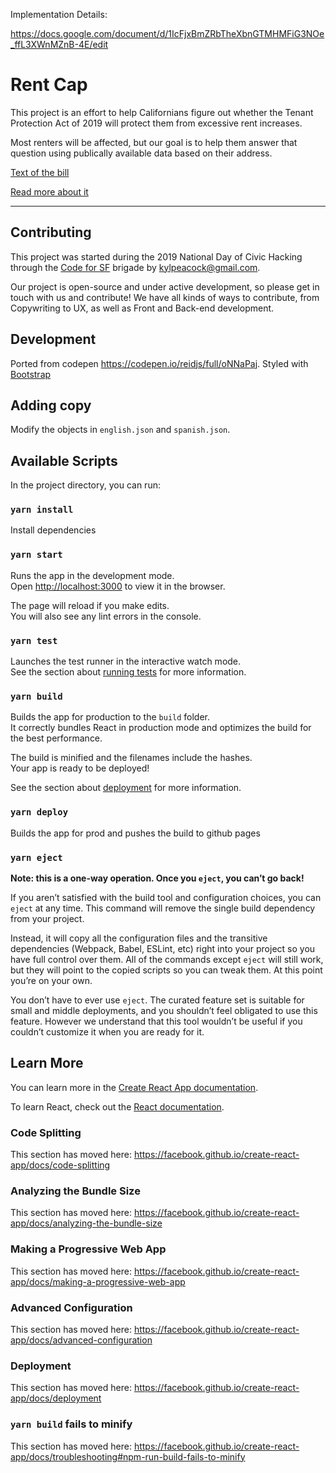 Implementation Details:

https://docs.google.com/document/d/1IcFjxBmZRbTheXbnGTMHMFiG3NOe_ffL3XWnMZnB-4E/edit

# Rent Cap

This project is an effort to help Californians figure out whether the Tenant Protection Act of 2019 will protect them from excessive rent increases.

Most renters will be affected, but our goal is to help them answer that question using publically available data based on their address.

[Text of the bill](https://leginfo.legislature.ca.gov/faces/billNavClient.xhtml?bill_id=201920200AB1482)

[Read more about it](https://www.latimes.com/california/story/2019-08-30/california-rent-increases-cap-newsom-housing-crisis)

---

## Contributing

This project was started during the 2019 National Day of Civic Hacking through the [Code for SF](https://codeforsanfrancisco.org/) brigade by [kylpeacock@gmail.com](mailto:kylpeacock@gmail.com).

Our project is open-source and under active development, so please get in touch with us and contribute! We have all kinds of ways to contribute, from Copywriting to UX, as well as Front and Back-end development.

## Development

Ported from codepen https://codepen.io/reidjs/full/oNNaPaj. Styled with [Bootstrap](https://getbootstrap.com/docs/4.3/layout/overview/)

## Adding copy

Modify the objects in `english.json` and `spanish.json`.

## Available Scripts

In the project directory, you can run:

### `yarn install`

Install dependencies

### `yarn start`

Runs the app in the development mode.<br />
Open [http://localhost:3000](http://localhost:3000) to view it in the browser.

The page will reload if you make edits.<br />
You will also see any lint errors in the console.

### `yarn test`

Launches the test runner in the interactive watch mode.<br />
See the section about [running tests](https://facebook.github.io/create-react-app/docs/running-tests) for more information.

### `yarn build`

Builds the app for production to the `build` folder.<br />
It correctly bundles React in production mode and optimizes the build for the best performance.

The build is minified and the filenames include the hashes.<br />
Your app is ready to be deployed!

See the section about [deployment](https://facebook.github.io/create-react-app/docs/deployment) for more information.

### `yarn deploy`

Builds the app for prod and pushes the build to github pages

### `yarn eject`

**Note: this is a one-way operation. Once you `eject`, you can’t go back!**

If you aren’t satisfied with the build tool and configuration choices, you can `eject` at any time. This command will remove the single build dependency from your project.

Instead, it will copy all the configuration files and the transitive dependencies (Webpack, Babel, ESLint, etc) right into your project so you have full control over them. All of the commands except `eject` will still work, but they will point to the copied scripts so you can tweak them. At this point you’re on your own.

You don’t have to ever use `eject`. The curated feature set is suitable for small and middle deployments, and you shouldn’t feel obligated to use this feature. However we understand that this tool wouldn’t be useful if you couldn’t customize it when you are ready for it.

## Learn More

You can learn more in the [Create React App documentation](https://facebook.github.io/create-react-app/docs/getting-started).

To learn React, check out the [React documentation](https://reactjs.org/).

### Code Splitting

This section has moved here: https://facebook.github.io/create-react-app/docs/code-splitting

### Analyzing the Bundle Size

This section has moved here: https://facebook.github.io/create-react-app/docs/analyzing-the-bundle-size

### Making a Progressive Web App

This section has moved here: https://facebook.github.io/create-react-app/docs/making-a-progressive-web-app

### Advanced Configuration

This section has moved here: https://facebook.github.io/create-react-app/docs/advanced-configuration

### Deployment

This section has moved here: https://facebook.github.io/create-react-app/docs/deployment

### `yarn build` fails to minify

This section has moved here: https://facebook.github.io/create-react-app/docs/troubleshooting#npm-run-build-fails-to-minify
